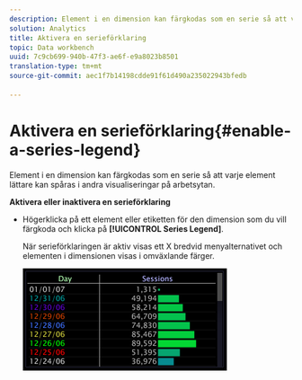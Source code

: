 ```yaml
---
description: Element i en dimension kan färgkodas som en serie så att varje element lättare kan spåras i andra visualiseringar på arbetsytan.
solution: Analytics
title: Aktivera en serieförklaring
topic: Data workbench
uuid: 7c9cb699-940b-47f3-ae6f-e9a8023b8501
translation-type: tm+mt
source-git-commit: aec1f7b14198cdde91f61d490a235022943bfedb

---
```



# Aktivera en serieförklaring{#enable-a-series-legend}

Element i en dimension kan färgkodas som en serie så att varje element lättare kan spåras i andra visualiseringar på arbetsytan.

**Aktivera eller inaktivera en serieförklaring**

* Högerklicka på ett element eller etiketten för den dimension som du vill färgkoda och klicka på **[!UICONTROL Series Legend]**.

   När serieförklaringen är aktiv visas ett X bredvid menyalternativet och elementen i dimensionen visas i omväxlande färger.

   ![](assets/vis_Graph_SeriesLegend.png)


